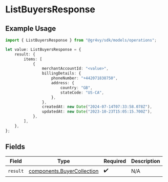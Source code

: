 # ListBuyersResponse

## Example Usage

```typescript
import { ListBuyersResponse } from "@gr4vy/sdk/models/operations";

let value: ListBuyersResponse = {
    result: {
        items: [
            {
                merchantAccountId: "<value>",
                billingDetails: {
                    phoneNumber: "+442071838750",
                    address: {
                        country: "GB",
                        stateCode: "US-CA",
                    },
                },
                createdAt: new Date("2024-07-14T07:33:58.078Z"),
                updatedAt: new Date("2023-10-23T15:05:15.700Z"),
            },
        ],
    },
};
```

## Fields

| Field                                                                    | Type                                                                     | Required                                                                 | Description                                                              |
| ------------------------------------------------------------------------ | ------------------------------------------------------------------------ | ------------------------------------------------------------------------ | ------------------------------------------------------------------------ |
| `result`                                                                 | [components.BuyerCollection](../../models/components/buyercollection.md) | :heavy_check_mark:                                                       | N/A                                                                      |